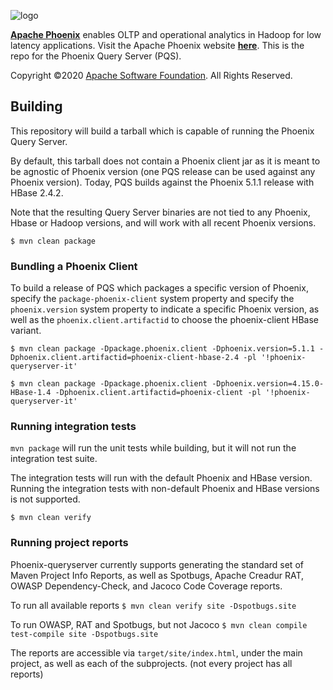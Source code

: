 <!--
Licensed to the Apache Software Foundation (ASF) under one or more
contributor license agreements.  See the NOTICE file distributed with
this work for additional information regarding copyright ownership.
The ASF licenses this file to You under the Apache License, Version 2.0
(the "License"); you may not use this file except in compliance with
the License.  You may obtain a copy of the License at

http://www.apache.org/licenses/LICENSE-2.0

Unless required by applicable law or agreed to in writing, software
distributed under the License is distributed on an "AS IS" BASIS,
WITHOUT WARRANTIES OR CONDITIONS OF ANY KIND, either express or implied.
See the License for the specific language governing permissions and
limitations under the License.
-->

![logo](https://phoenix.apache.org/images/phoenix-logo-small.png)

<b>[Apache Phoenix](http://phoenix.apache.org/)</b> enables OLTP and operational analytics in Hadoop for low latency applications. Visit the Apache Phoenix website <b>[here](http://phoenix.apache.org/)</b>. This is the repo for the Phoenix Query Server (PQS).

Copyright ©2020 [Apache Software Foundation](http://www.apache.org/). All Rights Reserved.

## Building

This repository will build a tarball which is capable of running the Phoenix Query Server.

By default, this tarball does not contain a Phoenix client jar as it is meant to be agnostic
of Phoenix version (one PQS release can be used against any Phoenix version). Today, PQS builds against
the Phoenix 5.1.1 release with HBase 2.4.2.

Note that the resulting Query Server binaries are not tied to any Phoenix, Hbase or Hadoop versions,
and will work with all recent Phoenix versions.

```
$ mvn clean package
```

### Bundling a Phoenix Client

To build a release of PQS which packages a specific version of Phoenix, specify the `package-phoenix-client` system property
and specify the `phoenix.version` system property to indicate a specific Phoenix version, as well as
the `phoenix.client.artifactid` to choose the phoenix-client HBase variant.

```
$ mvn clean package -Dpackage.phoenix.client -Dphoenix.version=5.1.1 -Dphoenix.client.artifactid=phoenix-client-hbase-2.4 -pl '!phoenix-queryserver-it'
```
```
$ mvn clean package -Dpackage.phoenix.client -Dphoenix.version=4.15.0-HBase-1.4 -Dphoenix.client.artifactid=phoenix-client -pl '!phoenix-queryserver-it'
```

### Running integration tests

`mvn package` will run the unit tests while building, but it will not run the integration test suite.

The integration tests will run with the default Phoenix and HBase version.
Running the integration tests with non-default Phoenix and HBase versions is not supported.

```
$ mvn clean verify
```

### Running project reports

Phoenix-queryserver currently supports generating the standard set of Maven Project Info Reports,
as well as Spotbugs, Apache Creadur RAT, OWASP Dependency-Check, and Jacoco Code Coverage reports.

To run all available reports
`$ mvn clean verify site -Dspotbugs.site`

To run OWASP, RAT and Spotbugs, but not Jacoco
`$ mvn clean compile test-compile site -Dspotbugs.site`

The reports are accessible via `target/site/index.html`, under the main project,
as well as each of the subprojects. (not every project has all reports)
